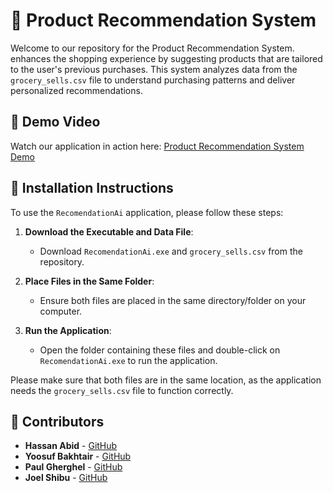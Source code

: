 # 🛒 Product Recommendation System

Welcome to our repository for the Product Recommendation System. enhances the shopping experience by suggesting products that are tailored to the user's previous purchases. This system analyzes data from the `grocery_sells.csv` file to understand purchasing patterns and deliver personalized recommendations.

## 🎥 Demo Video

Watch our application in action here: [Product Recommendation System Demo](https://youtu.be/_mOwVh0ekPs)

## 🚀 Installation Instructions

To use the `RecomendationAi` application, please follow these steps:

1. **Download the Executable and Data File**:
   - Download `RecomendationAi.exe` and `grocery_sells.csv` from the repository.

2. **Place Files in the Same Folder**:
   - Ensure both files are placed in the same directory/folder on your computer.

3. **Run the Application**:
   - Open the folder containing these files and double-click on `RecomendationAi.exe` to run the application.

Please make sure that both files are in the same location, as the application needs the `grocery_sells.csv` file to function correctly.

## 👥 Contributors

- **Hassan Abid** - [GitHub](https://github.com/habid22)
- **Yoosuf Bakhtair** - [GitHub](https://github.com/ybakhtai)
- **Paul Gherghel** - [GitHub](https://github.com/ClutchForce)
- **Joel Shibu** - [GitHub](https://github.com/jpayippa)
